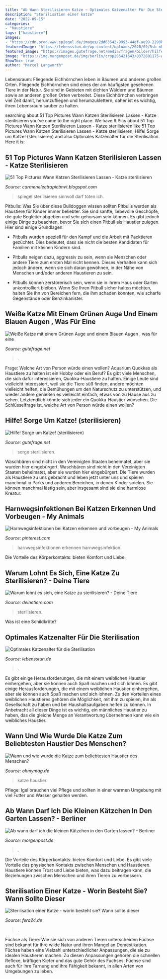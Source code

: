 ```yaml
---
title: "Ab Wann Sterilisieren Katze ~ Optimales Katzenalter Für Die Sterilisation"
description: "Sterilisation einer katze"
date: "2022-09-15"
categories:
- "haustiere"
tags: ["haustiere"]
images:
- "https://cdn.prod.www.spiegel.de/images/2dd63542-9993-44ef-ae99-2299b6bc6570_w718_r1_fpx49_fpy47.jpg"
featuredImage: "https://lebensstun.de/wp-content/uploads/2020/09/5sb-nkq7-omsiufj.jpg"
featured_image: "https://images.gutefrage.net/media/fragen/bilder/hilfe-sorge-um-katze/0_original.jpg?v=1326661664000"
image: "https://img.morgenpost.de/img/berlin/crop205421643/8372601175-w820-cv16_9-q85/148DAC00600E25D6.jpg"
ShowToc: true
author: "Marcel Langworth"
---
```



Lebensraum: Fliegende Eichhörnchen leben in Bäumen und anderen großen Orten.
Fliegende Eichhörnchen sind eines der am häufigsten gesehenen Tiere in der Natur. Sie sind in Gebieten mit dichten Wäldern und Bäumen sowie an anderen großen Orten verbreitet. Diese Eichhörnchen verbringen viel Zeit damit, herumzufliegen und herumzuklettern, daher ist es wichtig, ihren Lebensraum sauber zu halten.

	

		
searching about 51 Top Pictures Wann Katzen Sterilisieren Lassen - Katze sterilisieren you've came to the right place. We have 9 Pics about 51 Top Pictures Wann Katzen Sterilisieren Lassen - Katze sterilisieren like 51 Top Pictures Wann Katzen Sterilisieren Lassen - Katze sterilisieren, Hilfe! Sorge um Katze! (sterilisieren) and also Optimales Katzenalter für die Sterilisation. Here it is:
		
    
## 51 Top Pictures Wann Katzen Sterilisieren Lassen - Katze Sterilisieren

<img loading=lazy src="https://cdn.prod.www.spiegel.de/images/2dd63542-9993-44ef-ae99-2299b6bc6570_w718_r1_fpx49_fpy47.jpg" onerror="this.onerror=null;this.src='https://tse3.mm.bing.net/th?id=OIP.MER4MYQhE1UxhAWyQpA9vgEsEs&amp;pid=15.1';" alt="51 Top Pictures Wann Katzen Sterilisieren Lassen - Katze sterilisieren">

_Source: carmenelectrapictmvt.blogspot.com_

>spiegel sterilisieren sinnvoll darf töten ich. 

	

Pitbulls: Was Sie über diese Bulldoggen wissen sollten
Pitbulls werden als Haustiere für Kinder immer beliebter. Sie sind sanfte, liebevolle Geschöpfe, die gute Begleiter abgeben und sehr gehorsam sein können. Es gibt jedoch einige Dinge zu beachten, bevor Sie sich einen Pitbull als Haustier zulegen. Hier sind einige Grundlagen:
- Pitbulls wurden speziell für den Kampf und die Arbeit mit Packtieren gezüchtet. Dies bedeutet, dass sie nicht die besten Kandidaten für Familien mit kleinen Kindern sind.

- Pitbulls neigen dazu, aggressiv zu sein, wenn sie Menschen oder andere Tiere zum ersten Mal nicht kennen. Dieses Verhalten kann sich jedoch ändern, wenn sie sich daran gewöhnen, in der Nähe von Menschen und/oder anderen Haustieren zu sein.

- Pitbulls können zerstörerisch sein, wenn sie in ihrem Haus oder Garten unkontrolliert bleiben. Wenn Sie Ihren Pitbull sicher halten möchten, halten Sie ihn von Bereichen fern, die ihm schaden könnten, wie scharfe Gegenstände oder Benzinkanister.

    
## Weiße Katze Mit Einem Grünen Auge Und Einem Blauen Augen , Was Für Eine

<img loading=lazy src="https://images.gutefrage.net/media/fragen/bilder/weisse-katze-mit-einem-gruenen-auge-und-einem-blauen-augen--was-fuer-eine-rasse-/0_original.jpg?v=1451394380000" onerror="this.onerror=null;this.src='https://tse3.mm.bing.net/th?id=OIP.JNsptIsxN_qmZYFhYMboIQHaJ4&amp;pid=15.1';" alt="Weiße Katze mit einem Grünen Auge und einem Blauen Augen , was für eine">

_Source: gutefrage.net_

>. 

	

Frage: Welche Art von Person würde einen wollen?
Aquarium Quokkas als Haustiere zu halten ist ein Hobby oder ein Beruf?
Es gibt viele Menschen, die sich dafür interessieren, Quokka-Haustiere zu halten. Einige Leute sind vielleicht interessiert, weil sie die Tiere süß finden, andere möchten vielleicht helfen, die Bemühungen um den Naturschutz zu unterstützen, und wieder andere genießen es vielleicht einfach, etwas von zu Hause aus zu sehen. Letztendlich könnte sich jeder ein Quokka-Haustier wünschen. Die Schlüsselfrage ist, welche Art von Person würde einen wollen?

    
## Hilfe! Sorge Um Katze! (sterilisieren)

<img loading=lazy src="https://images.gutefrage.net/media/fragen/bilder/hilfe-sorge-um-katze/0_original.jpg?v=1326661664000" onerror="this.onerror=null;this.src='https://tse4.mm.bing.net/th?id=OIP.7B5swiNJLO2rALIc_FhZBAHaG1&amp;pid=15.1';" alt="Hilfe! Sorge um Katze! (sterilisieren)">

_Source: gutefrage.net_

>sorge sterilisieren. 

	

Waschbären sind nicht in den Vereinigten Staaten beheimatet, aber sie wurden hier eingebürgert.
Waschbären sind nicht in den Vereinigten Staaten beheimatet, aber sie wurden hier eingebürgert. Die Tiere wurden als Haustiere zu uns gebracht und leben jetzt unter uns und spielen manchmal in Parks und anderen Bereichen, in denen Kinder spielen. Sie können manchmal lästig sein, aber insgesamt sind sie eine harmlose Kreatur.

    
## Harnwegsinfektionen Bei Katzen Erkennen Und Vorbeugen - My Animals

<img loading=lazy src="https://i.pinimg.com/736x/fd/25/7f/fd257f36e352c177f67caeea9d1159b9.jpg" onerror="this.onerror=null;this.src='https://tse1.mm.bing.net/th?id=OIP.stamoplSRAUWv5fd9SnXTAHaI4&amp;pid=15.1';" alt="Harnwegsinfektionen bei Katzen erkennen und vorbeugen - My Animals">

_Source: pinterest.com_

>harnwegsinfektionen erkennen harnwegsinfektion. 

	

Die Vorteile des Körperkontakts: bieten Komfort und Liebe.

    
## Warum Lohnt Es Sich, Eine Katze Zu Sterilisieren? - Deine Tiere

<img loading=lazy src="https://deinetiere.com/wp-content/uploads/2018/07/Warum-lohnt-es-sich-eine-Katze-zu-sterilisieren.jpg" onerror="this.onerror=null;this.src='https://tse3.mm.bing.net/th?id=OIP._kiK4cOspWB-7BSzl9f-bwHaFj&amp;pid=15.1';" alt="Warum lohnt es sich, eine Katze zu sterilisieren? - Deine Tiere">

_Source: deinetiere.com_

>sterilisieren. 

	

Was ist eine Schildkröte?

    
## Optimales Katzenalter Für Die Sterilisation

<img loading=lazy src="https://lebensstun.de/wp-content/uploads/2020/09/5sb-nkq7-omsiufj.jpg" onerror="this.onerror=null;this.src='https://tse4.mm.bing.net/th?id=OIP.TUdgLze3_V_6RxgRZfOAEAHaDs&amp;pid=15.1';" alt="Optimales Katzenalter für die Sterilisation">

_Source: lebensstun.de_

>. 

	

Es gibt einige Herausforderungen, die mit einem weiblichen Haustier einhergehen, aber sie können auch Spaß machen und sich lohnen.
Es gibt einige Herausforderungen, die mit einem weiblichen Haustier einhergehen, aber sie können auch Spaß machen und sich lohnen. Zu den Vorteilen eines weiblichen Haustieres gehören die Möglichkeit, mit ihm zu spielen, ihn als Gesellschaft zu haben und bei Haushaltsaufgaben helfen zu können. In Anbetracht all dieser Dinge ist es wichtig, ein männliches Haustier zu haben, das die gleiche Menge an Verantwortung übernehmen kann wie ein weibliches Haustier.

    
## Wann Und Wie Wurde Die Katze Zum Beliebtesten Haustier Des Menschen?

<img loading=lazy src="https://img.ohmymag.de/article/1280/haustier/die-katze-das-beliebteste-haustier-des-menschen_90df6e16eb754919163b799ca3c071615af6786b.jpg" onerror="this.onerror=null;this.src='https://tse4.mm.bing.net/th?id=OIP.lkajEaHkMkXmRFt-wkKfAgHaD3&amp;pid=15.1';" alt="Wann und wie wurde die Katze zum beliebtesten Haustier des Menschen?">

_Source: ohmymag.de_

>katze haustier. 

	

Pflege: Igel brauchen viel Pflege und sollten in einer warmen Umgebung mit viel Futter und Wasser gehalten werden.

    
## Ab Wann Darf Ich Die Kleinen Kätzchen In Den Garten Lassen? - Berliner

<img loading=lazy src="https://img.morgenpost.de/img/berlin/crop205421643/8372601175-w820-cv16_9-q85/148DAC00600E25D6.jpg" onerror="this.onerror=null;this.src='https://tse1.mm.bing.net/th?id=OIP.u2OE-9H9V4xS1t5GARj7hAHaEK&amp;pid=15.1';" alt="Ab wann darf ich die kleinen Kätzchen in den Garten lassen? - Berliner">

_Source: morgenpost.de_

>. 

	

Die Vorteile des Körperkontakts: bieten Komfort und Liebe.
Es gibt viele Vorteile des physischen Kontakts zwischen Menschen und Haustieren. Haustiere können Trost und Liebe bieten, was dazu beitragen kann, die Beziehungen zwischen Menschen und ihren Tieren zu verbessern.

    
## Sterilisation Einer Katze - Worin Besteht Sie? Wann Sollte Dieser

<img loading=lazy src="https://fera24.de/images/companies/1/cat-3031684_1920.jpg?1591611642464" onerror="this.onerror=null;this.src='https://tse4.mm.bing.net/th?id=OIP.7oG-6lRhD5p6iioplNiIjQHaE8&amp;pid=15.1';" alt="Sterilisation einer Katze - worin besteht sie? Wann sollte dieser">

_Source: fera24.de_

>. 

	

Füchse als Tiere: Wie sie sich von anderen Tieren unterscheiden
Füchse sind bekannt für ihre wilde Natur und ihren Mangel an Domestikation. Füchse haben eine Vielzahl unterschiedlicher Anpassungen, die sie zu idealen Haustieren machen. Zu diesen Anpassungen gehören die schnellen Reflexe, kräftigen Kiefer und das gute Gehör des Fuchses. Füchse sind auch für ihre Tarnung und ihre Fähigkeit bekannt, in allen Arten von Umgebungen zu leben.

